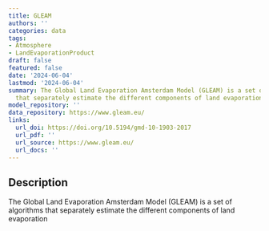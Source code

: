 ```yaml
---
title: GLEAM
authors: ''
categories: data
tags:
- Atmosphere
- LandEvaporationProduct
draft: false
featured: false
date: '2024-06-04'
lastmod: '2024-06-04'
summary: The Global Land Evaporation Amsterdam Model (GLEAM) is a set of algorithms
  that separately estimate the different components of land evaporation
model_repository: ''
data_repository: https://www.gleam.eu/
links:
  url_doi: https://doi.org/10.5194/gmd-10-1903-2017
  url_pdf: ''
  url_source: https://www.gleam.eu/
  url_docs: ''
---
```


## Description

The Global Land Evaporation Amsterdam Model (GLEAM) is a set of algorithms that separately estimate the different components of land evaporation


